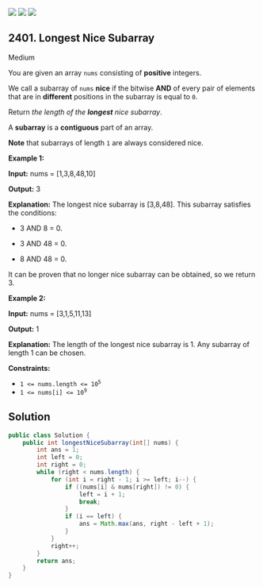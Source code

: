 [![](https://img.shields.io/github/stars/javadev/LeetCode-in-Java?label=Stars&style=flat-square)](https://github.com/javadev/LeetCode-in-Java)
[![](https://img.shields.io/github/forks/javadev/LeetCode-in-Java?label=Fork%20me%20on%20GitHub%20&style=flat-square)](https://github.com/javadev/LeetCode-in-Java/fork)
[![](https://img.shields.io/badge/-LeetCode%20in%20Kotlin-blue?style=flat-square)](https://github.com/javadev/LeetCode-in-Kotlin)

## 2401\. Longest Nice Subarray

Medium

You are given an array `nums` consisting of **positive** integers.

We call a subarray of `nums` **nice** if the bitwise **AND** of every pair of elements that are in **different** positions in the subarray is equal to `0`.

Return _the length of the **longest** nice subarray_.

A **subarray** is a **contiguous** part of an array.

**Note** that subarrays of length `1` are always considered nice.

**Example 1:**

**Input:** nums = [1,3,8,48,10]

**Output:** 3

**Explanation:** The longest nice subarray is [3,8,48]. This subarray satisfies the conditions:

- 3 AND 8 = 0.

- 3 AND 48 = 0.

- 8 AND 48 = 0.

It can be proven that no longer nice subarray can be obtained, so we return 3.

**Example 2:**

**Input:** nums = [3,1,5,11,13]

**Output:** 1

**Explanation:** The length of the longest nice subarray is 1. Any subarray of length 1 can be chosen. 

**Constraints:**

*   <code>1 <= nums.length <= 10<sup>5</sup></code>
*   <code>1 <= nums[i] <= 10<sup>9</sup></code>

## Solution

```java
public class Solution {
    public int longestNiceSubarray(int[] nums) {
        int ans = 1;
        int left = 0;
        int right = 0;
        while (right < nums.length) {
            for (int i = right - 1; i >= left; i--) {
                if ((nums[i] & nums[right]) != 0) {
                    left = i + 1;
                    break;
                }
                if (i == left) {
                    ans = Math.max(ans, right - left + 1);
                }
            }
            right++;
        }
        return ans;
    }
}
```